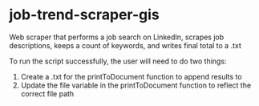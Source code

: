 # job-trend-scraper-gis
 Web scraper that performs a job search on LinkedIn, scrapes job descriptions, keeps a count of keywords, and writes final total to a .txt

To run the script successfully, the user will need to do two things:
   1. Create a .txt for the printToDocument function to append results to
   2. Update the file variable in the printToDocument function to reflect the correct file path
